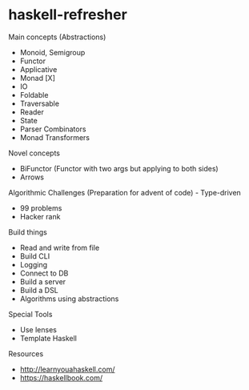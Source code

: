 
# haskell-refresher

Main concepts (Abstractions)
- Monoid, Semigroup 
- Functor 
- Applicative 
- Monad [X]
- IO
- Foldable 
- Traversable 
- Reader
- State
- Parser Combinators 
- Monad Transformers

Novel concepts 
- BiFunctor (Functor with two args but applying to both sides)
- Arrows  

Algorithmic Challenges (Preparation for advent of code) - Type-driven
- 99 problems 
- Hacker rank 

Build things
- Read and write from file 
- Build CLI 
- Logging 
- Connect to DB
- Build a server 
- Build a DSL
- Algorithms using abstractions 

Special Tools 
- Use lenses 
- Template Haskell 

Resources 
- http://learnyouahaskell.com/
- https://haskellbook.com/


